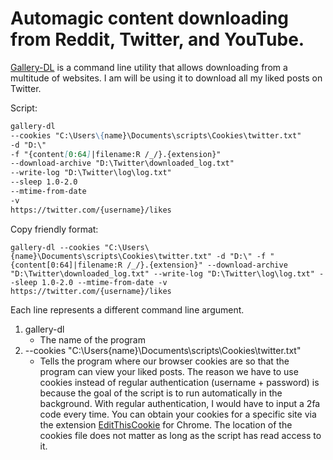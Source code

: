 # Automagic content downloading from Reddit, Twitter, and YouTube.

[Gallery-DL](https://github.com/mikf/gallery-dl) is a command line utility that allows downloading from a multitude of websites. I am will be using it to download all my liked posts on Twitter.

Script:
```markdown
gallery-dl 
--cookies "C:\Users\{name}\Documents\scripts\Cookies\twitter.txt"
-d "D:\"
-f "{content[0:64]|filename:R /_/}.{extension}"
--download-archive "D:\Twitter\downloaded_log.txt" 
--write-log "D:\Twitter\log\log.txt" 
--sleep 1.0-2.0 
--mtime-from-date 
-v
https://twitter.com/{username}/likes
```
Copy friendly format:
```
gallery-dl --cookies "C:\Users\{name}\Documents\scripts\Cookies\twitter.txt" -d "D:\" -f "{content[0:64]|filename:R /_/}.{extension}" --download-archive "D:\Twitter\downloaded_log.txt" --write-log "D:\Twitter\log\log.txt" --sleep 1.0-2.0 --mtime-from-date -v https://twitter.com/{username}/likes
```
Each line represents a different command line argument.
1. gallery-dl
   - The name of the program
3. --cookies "C:\Users\{name}\Documents\scripts\Cookies\twitter.txt"
   - Tells the program where our browser cookies are so that the program can view your liked posts. The reason we have to use cookies instead of regular authentication (username + password) is because the goal of the script is to run automatically in the background. With regular authentication, I would have to input a 2fa code every time. You can obtain your cookies for a specific site via the extension [EditThisCookie](https://chrome.google.com/webstore/detail/editthiscookie/fngmhnnpilhplaeedifhccceomclgfbg) for Chrome. The location of the cookies file does not matter as long as the script has read access to it.
